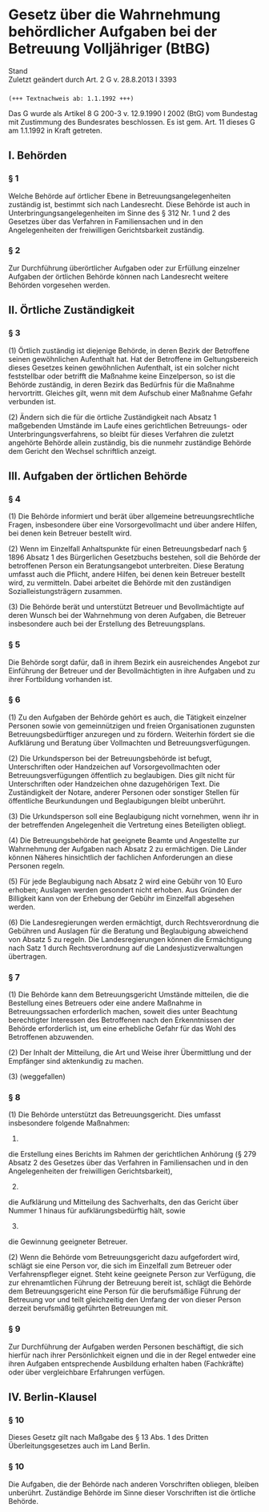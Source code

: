 Gesetz über die Wahrnehmung behördlicher Aufgaben bei der Betreuung Volljähriger (BtBG)
=======================================================================================

Stand  
Zuletzt geändert durch Art. 2 G v. 28.8.2013 I 3393

### 

```
(+++ Textnachweis ab: 1.1.1992 +++)
```

Das G wurde als Artikel 8 G 200-3 v. 12.9.1990 I 2002 (BtG) vom Bundestag mit Zustimmung des Bundesrates beschlossen. Es ist gem. Art. 11 dieses G am 1.1.1992 in Kraft getreten.

I. Behörden
-----------

### 

### § 1

Welche Behörde auf örtlicher Ebene in Betreuungsangelegenheiten zuständig ist, bestimmt sich nach Landesrecht. Diese Behörde ist auch in Unterbringungsangelegenheiten im Sinne des § 312 Nr. 1 und 2 des Gesetzes über das Verfahren in Familiensachen und in den Angelegenheiten der freiwilligen Gerichtsbarkeit zuständig.

### § 2

Zur Durchführung überörtlicher Aufgaben oder zur Erfüllung einzelner Aufgaben der örtlichen Behörde können nach Landesrecht weitere Behörden vorgesehen werden.

II. Örtliche Zuständigkeit
--------------------------

### 

### § 3

(1) Örtlich zuständig ist diejenige Behörde, in deren Bezirk der Betroffene seinen gewöhnlichen Aufenthalt hat. Hat der Betroffene im Geltungsbereich dieses Gesetzes keinen gewöhnlichen Aufenthalt, ist ein solcher nicht feststellbar oder betrifft die Maßnahme keine Einzelperson, so ist die Behörde zuständig, in deren Bezirk das Bedürfnis für die Maßnahme hervortritt. Gleiches gilt, wenn mit dem Aufschub einer Maßnahme Gefahr verbunden ist.

(2) Ändern sich die für die örtliche Zuständigkeit nach Absatz 1 maßgebenden Umstände im Laufe eines gerichtlichen Betreuungs- oder Unterbringungsverfahrens, so bleibt für dieses Verfahren die zuletzt angehörte Behörde allein zuständig, bis die nunmehr zuständige Behörde dem Gericht den Wechsel schriftlich anzeigt.

III. Aufgaben der örtlichen Behörde
-----------------------------------

### 

### § 4

(1) Die Behörde informiert und berät über allgemeine betreuungsrechtliche Fragen, insbesondere über eine Vorsorgevollmacht und über andere Hilfen, bei denen kein Betreuer bestellt wird.

(2) Wenn im Einzelfall Anhaltspunkte für einen Betreuungsbedarf nach § 1896 Absatz 1 des Bürgerlichen Gesetzbuchs bestehen, soll die Behörde der betroffenen Person ein Beratungsangebot unterbreiten. Diese Beratung umfasst auch die Pflicht, andere Hilfen, bei denen kein Betreuer bestellt wird, zu vermitteln. Dabei arbeitet die Behörde mit den zuständigen Sozialleistungsträgern zusammen.

(3) Die Behörde berät und unterstützt Betreuer und Bevollmächtigte auf deren Wunsch bei der Wahrnehmung von deren Aufgaben, die Betreuer insbesondere auch bei der Erstellung des Betreuungsplans.

### § 5

Die Behörde sorgt dafür, daß in ihrem Bezirk ein ausreichendes Angebot zur Einführung der Betreuer und der Bevollmächtigten in ihre Aufgaben und zu ihrer Fortbildung vorhanden ist.

### § 6

(1) Zu den Aufgaben der Behörde gehört es auch, die Tätigkeit einzelner Personen sowie von gemeinnützigen und freien Organisationen zugunsten Betreuungsbedürftiger anzuregen und zu fördern. Weiterhin fördert sie die Aufklärung und Beratung über Vollmachten und Betreuungsverfügungen.

(2) Die Urkundsperson bei der Betreuungsbehörde ist befugt, Unterschriften oder Handzeichen auf Vorsorgevollmachten oder Betreuungsverfügungen öffentlich zu beglaubigen. Dies gilt nicht für Unterschriften oder Handzeichen ohne dazugehörigen Text. Die Zuständigkeit der Notare, anderer Personen oder sonstiger Stellen für öffentliche Beurkundungen und Beglaubigungen bleibt unberührt.

(3) Die Urkundsperson soll eine Beglaubigung nicht vornehmen, wenn ihr in der betreffenden Angelegenheit die Vertretung eines Beteiligten obliegt.

(4) Die Betreuungsbehörde hat geeignete Beamte und Angestellte zur Wahrnehmung der Aufgaben nach Absatz 2 zu ermächtigen. Die Länder können Näheres hinsichtlich der fachlichen Anforderungen an diese Personen regeln.

(5) Für jede Beglaubigung nach Absatz 2 wird eine Gebühr von 10 Euro erhoben; Auslagen werden gesondert nicht erhoben. Aus Gründen der Billigkeit kann von der Erhebung der Gebühr im Einzelfall abgesehen werden.

(6) Die Landesregierungen werden ermächtigt, durch Rechtsverordnung die Gebühren und Auslagen für die Beratung und Beglaubigung abweichend von Absatz 5 zu regeln. Die Landesregierungen können die Ermächtigung nach Satz 1 durch Rechtsverordnung auf die Landesjustizverwaltungen übertragen.

### § 7

(1) Die Behörde kann dem Betreuungsgericht Umstände mitteilen, die die Bestellung eines Betreuers oder eine andere Maßnahme in Betreuungssachen erforderlich machen, soweit dies unter Beachtung berechtigter Interessen des Betroffenen nach den Erkenntnissen der Behörde erforderlich ist, um eine erhebliche Gefahr für das Wohl des Betroffenen abzuwenden.

(2) Der Inhalt der Mitteilung, die Art und Weise ihrer Übermittlung und der Empfänger sind aktenkundig zu machen.

(3) (weggefallen)

### § 8

(1) Die Behörde unterstützt das Betreuungsgericht. Dies umfasst insbesondere folgende Maßnahmen:

1.  
die Erstellung eines Berichts im Rahmen der gerichtlichen Anhörung (§ 279 Absatz 2 des Gesetzes über das Verfahren in Familiensachen und in den Angelegenheiten der freiwilligen Gerichtsbarkeit),

2.  
die Aufklärung und Mitteilung des Sachverhalts, den das Gericht über Nummer 1 hinaus für aufklärungsbedürftig hält, sowie

3.  
die Gewinnung geeigneter Betreuer.

(2) Wenn die Behörde vom Betreuungsgericht dazu aufgefordert wird, schlägt sie eine Person vor, die sich im Einzelfall zum Betreuer oder Verfahrenspfleger eignet. Steht keine geeignete Person zur Verfügung, die zur ehrenamtlichen Führung der Betreuung bereit ist, schlägt die Behörde dem Betreuungsgericht eine Person für die berufsmäßige Führung der Betreuung vor und teilt gleichzeitig den Umfang der von dieser Person derzeit berufsmäßig geführten Betreuungen mit.

### § 9

Zur Durchführung der Aufgaben werden Personen beschäftigt, die sich hierfür nach ihrer Persönlichkeit eignen und die in der Regel entweder eine ihren Aufgaben entsprechende Ausbildung erhalten haben (Fachkräfte) oder über vergleichbare Erfahrungen verfügen.

IV. Berlin-Klausel
------------------

### 

### § 10

Dieses Gesetz gilt nach Maßgabe des § 13 Abs. 1 des Dritten Überleitungsgesetzes auch im Land Berlin.

### § 10

Die Aufgaben, die der Behörde nach anderen Vorschriften obliegen, bleiben unberührt. Zuständige Behörde im Sinne dieser Vorschriften ist die örtliche Behörde.
